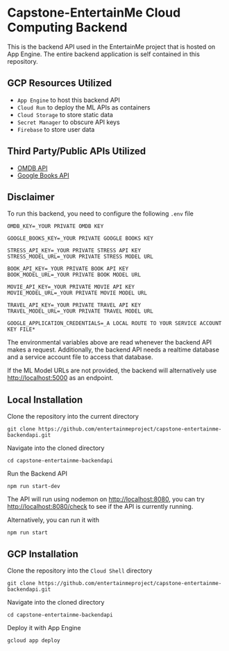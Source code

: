 # Capstone-EntertainMe Cloud Computing Backend
This is the backend API used in the EntertainMe project that is hosted on App Engine. The entire backend application is self contained in this repository.

## GCP Resources Utilized
- `App Engine` to host this backend API
- `Cloud Run` to deploy the ML APIs as containers
- `Cloud Storage` to store static data
- `Secret Manager` to obscure API keys
- `Firebase` to store user data

## Third Party/Public APIs Utilized
- [OMDB API](https://www.omdbapi.com/)
- [Google Books API](https://developers.google.com/books)

## Disclaimer
To run this backend, you need to configure the following `.env` file
    
    OMDB_KEY=_YOUR PRIVATE OMDB KEY
    
    GOOGLE_BOOKS_KEY=_YOUR PRIVATE GOOGLE BOOKS KEY
    
    STRESS_API_KEY=_YOUR PRIVATE STRESS API KEY
    STRESS_MODEL_URL=_YOUR PRIVATE STRESS MODEL URL
    
    BOOK_API_KEY=_YOUR PRIVATE BOOK API KEY
    BOOK_MODEL_URL=_YOUR PRIVATE BOOK MODEL URL
    
    MOVIE_API_KEY=_YOUR PRIVATE MOVIE API KEY
    MOVIE_MODEL_URL=_YOUR PRIVATE MOVIE MODEL URL
    
    TRAVEL_API_KEY=_YOUR PRIVATE TRAVEL API KEY
    TRAVEL_MODEL_URL=_YOUR PRIVATE TRAVEL MODEL URL
    
    GOOGLE_APPLICATION_CREDENTIALS=_A LOCAL ROUTE TO YOUR SERVICE ACCOUNT KEY FILE*

The environmental variables above are read whenever the backend API makes a request. Additionally, the backend API needs a realtime database and a service account file to access that database.

If the ML Model URLs are not provided, the backend will alternatively use [http://localhost:5000](http://localhost:5000) as an endpoint.


## Local Installation
Clone the repository into the current directory

    git clone https://github.com/entertainmeproject/capstone-entertainme-backendapi.git

Navigate into the cloned directory

    cd capstone-entertainme-backendapi

Run the Backend API

    npm run start-dev

The API will run using nodemon on [http://localhost:8080](http://localhost:8080), you can try [http://localhost:8080/check](http://localhost:8080/check) to see if the API is currently running.

Alternatively, you can run it with

    npm run start

## GCP Installation
Clone the repository into the `Cloud Shell` directory

    git clone https://github.com/entertainmeproject/capstone-entertainme-backendapi.git

Navigate into the cloned directory

    cd capstone-entertainme-backendapi

Deploy it with App Engine

    gcloud app deploy
